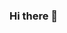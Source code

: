 ### Hi there 👋

<!--
**Calibr3-IO/Calibr3-IO** is a ✨ _special_ ✨ repository because its `README.md` (this file) appears on your GitHub profile.

Here are some ideas to get you started:

- 🔭 I’m currently working on ...
- 🌱 I’m currently learning ...
- 👯 I’m looking to collaborate on ...
- 🤔 I’m looking for help with ...
- 💬 Ask me about ...
- 📫 How to reach me: ...
- 😄 Pronouns: ...
- ⚡ Fun fact: ...
-->
![<Title for your card>](https://github-readme-stats.vercel.app/api?username=Calibr3-IO&show_icons=true&theme=radical)
